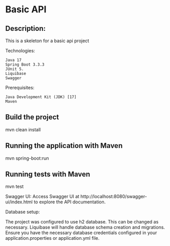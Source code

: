 # Basic API

## Description:
This is a skeleton for a basic api project

Technologies:

    Java 17
    Spring Boot 3.3.3
    JUnit 5.
    Liquibase
    Swagger

Prerequisites:

    Java Development Kit (JDK) [17]
    Maven


## Build the project
mvn clean install


## Running the application with Maven
mvn spring-boot:run



## Running tests with Maven
mvn test


Swagger UI:
Access Swagger UI at http://localhost:8080/swagger-ui/index.html to explore the API documentation.

Database setup:

The project was configured to use h2 database. This can be changed as necessary.
Liquibase will handle database schema creation and migrations. Ensure you have the necessary database credentials configured in your application.properties or application.yml file.

